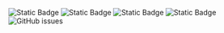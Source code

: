 ![Static Badge](https://img.shields.io/badge/blacklists-60-000000) ![Static Badge](https://img.shields.io/badge/blacklisted-2686791-cc0000) ![Static Badge](https://img.shields.io/badge/whitelisted-2244-00CC00) ![Static Badge](https://img.shields.io/badge/streaming_blacklist-28107-000000) ![GitHub issues](https://img.shields.io/github/issues/fabriziosalmi/blacklists)
